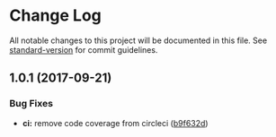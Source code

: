 # Change Log

All notable changes to this project will be documented in this file. See [standard-version](https://github.com/conventional-changelog/standard-version) for commit guidelines.

<a name="1.0.1"></a>
## 1.0.1 (2017-09-21)


### Bug Fixes

* **ci:** remove code coverage from circleci ([b9f632d](https://github.com/psirenny/ios-in-js/commit/b9f632d))
